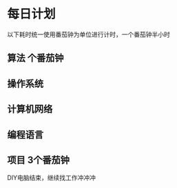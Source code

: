 # 每日计划
以下耗时统一使用番茄钟为单位进行计时，一个番茄钟半小时
## 算法 个番茄钟
## 操作系统 
## 计算机网络 
## 编程语言 
## 项目 3个番茄钟
DIY电脑结束，继续找工作冲冲冲